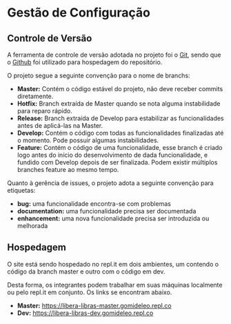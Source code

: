 # Gestão de Configuração

## Controle de Versão

A ferramenta de controle de versão adotada no projeto foi o
[Git](https://git-scm.com/), sendo que o [Github](https://github.com)
foi utilizado para hospedagem do repositório.

O projeto segue a seguinte convenção para o nome de branchs:

- **Master:** Contém o código estável do projeto, não deve receber commits diretamente.
- **Hotfix:** Branch extraída de Master quando se nota alguma instabilidade para reparo rápido.
- **Release:** Branch extraída de Develop para estabilizar as funcionalidades antes de aplicá-las na Master.
- **Develop:** Contém o código com todas as funcionalidades finalizadas até o momento. Pode possuir algumas instabilidades.
- **Feature:** Contém o código de uma funcionalidade, esse branch é criado logo antes do início do desenvolvimento de dada funcionalidade, e fundido com Develop depois de ser finalizada. Podem existir múltiplos branches feature ao mesmo tempo.

Quanto à gerência de issues, o projeto adota a seguinte convenção para
etiquetas:

- **bug:** uma funcionalidade encontra-se com problemas
- **documentation:** uma funcionalidade precisa ser documentada
- **enhancement:** uma nova funcionalidade precisa ser introduzida ou melhorada

## Hospedagem

O site está sendo hospedado no repl.it em dois ambientes, um contendo o código da branch master e outro com o código em dev.

Desta forma, os integrantes podem trabalhar em suas máquinas localmente ou pelo repl.it em conjunto. Os links se encontram abaixo.

 - **Master:** https://libera-libras-master.gomideleo.repl.co
 - **Dev:** https://libera-libras-dev.gomideleo.repl.co
